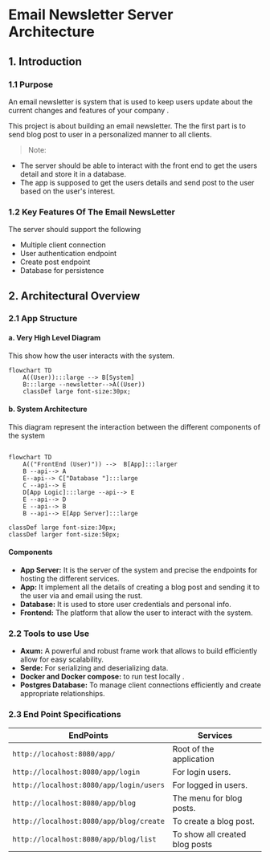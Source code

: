 # Email Newsletter Server Architecture

## 1. Introduction

### 1.1 Purpose 

An email newsletter is system that is used to keep users update about the current changes and features of your company .

This project is about building an email newsletter.
The the first part is to send blog post to user in a personalized manner to all clients. 

> Note:

- The server should be able to interact with the front end to get the users detail and store it in a database.
- The app is supposed to get the users details and send post to the user based on the user's interest.

### 1.2 Key Features Of The Email NewsLetter

The server should support the following

- Multiple client connection
- User authentication endpoint
- Create post endpoint
- Database for persistence

## 2. Architectural Overview

### 2.1 App Structure

#### a. Very High Level Diagram

This show how the user interacts with the system.

```mermaid
flowchart TD
    A((User)):::large --> B[System]
    B:::large --newsletter-->A((User))
    classDef large font-size:30px;
```

#### b. System Architecture

This diagram represent the interaction between the different components of the system

```mermaid 

flowchart TD
    A(("FrontEnd (User)")) -->  B[App]:::larger
    B --api--> A
    E--api--> C["Database "]:::large
    C --api--> E
    D[App Logic]:::large --api--> E
    E --api--> D
    E --api--> B
    B --api--> E[App Server]:::large

classDef large font-size:30px;
classDef larger font-size:50px; 
```

#### Components

- **App Server:** It is the server of the system and precise the endpoints for hosting the different services.
- **App:** It implement all the details of creating a blog post and sending it to the user via and email using the rust.
- **Database:** It is used to store user credentials and personal info.
- **Frontend:** The platform that allow the user to interact with the system.

### 2.2 Tools to use Use

- **Axum:** A powerful and robust frame work that allows to build efficiently allow for easy scalability.
- **Serde:** For serializing and deserializing data.
- **Docker and Docker compose:** to run test locally .
- **Postgres Database:** To manage client connections efficiently and create appropriate relationships.

### 2.3 End Point Specifications

|EndPoints|Services|
|---------|---------|
|`http://locahost:8080/app/`| Root of the application|
|`http://localhost:8080/app/login`| For login users.|
|`http://localhost:8080/app/login/users` | For logged in users. |
|`http://localhost:8080/app/blog`| The menu for blog posts.|
|`http://localhost:8080/app/blog/create` | To create a blog post.|
|`http://localhost:8080/app/blog/list` | To show all created blog posts|

